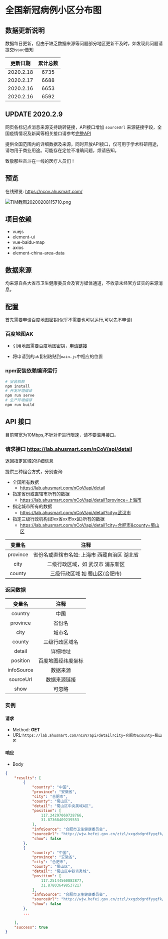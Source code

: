 # 全国新冠病例小区分布图

## 数据更新说明

数据每日更新，但由于缺乏数据来源等问题部分地区更新不及时，如发现此问题请提交issue告知

| 更新日期 | 累计总数 |
| :------------: | :------------: |
|2020.2.18 | 6735 |
|2020.2.17 | 6688 |
|2020.2.16 | 6653 |
|2020.2.16 | 6592 |

## UPDATE 2020.2.9

网页各标记点消息来源支持跳转链接，API接口增加 `sourceUrl` 来源链接字段，全国疫情情况及新闻等相关接口请参考[完整API](https://github.com/hack-fang/nCov/blob/master/API.md)


提供全国范围内的详细数据及来源，同时开放API接口，仅可用于学术科研用途，请勿用于商业用途。可能存在定位不准确问题，烦请告知。


致敬那些奋斗在一线的医疗人员们！


## 预览

在线预览: https://ncov.ahusmart.com/

![TIM截图20200208115710.png](https://i.loli.net/2020/02/08/WXCkU4YZtjQobsr.png)



## 项目依赖

- vuejs
- element-ui
- vue-baidu-map
- axios
- element-china-area-data

## 数据来源

均来源自各大省市卫生健康委员会及官方媒体通道，不收录未经官方证实的来源消息。


## 配置

首先需要申请百度地图密钥(似乎不需要也可以运行,可以先不申请)

### 百度地图AK

- 引用地图需要百度地图密钥，[申请链接](http://lbsyun.baidu.com/apiconsole/key)

- 将申请到的`ak`复制粘贴到`main.js`中相应的位置

### npm安装依赖编译运行

```bash
# 安装依赖
npm install
# 开发环境编译
npm run serve
# 生产环境编译
npm run build
```


## API 接口

目前带宽为10Mbps,不针对IP进行限速，请不要滥用接口。


### 请求接口 https://lab.ahusmart.com/nCoV/api/detail

返回指定区域的详细信息

提供三种组合方式，分别查询:
-  全国所有数据
    - https://lab.ahusmart.com/nCoV/api/detail
-  指定省份或直辖市所有的数据
    - https://lab.ahusmart.com/nCoV/api/detail?province=上海市
-  指定城市所有的数据
    - https://lab.ahusmart.com/nCoV/api/detail?city=武汉市
-  指定三级行政机构(即xx省xx市xx区)所有的数据
    - https://lab.ahusmart.com/nCoV/api/detail?city=合肥市&county=蜀山区


|  变量名 |  注释 |
| :------------: | :------------: |
| province  | 省份名或直辖市名如: 上海市 西藏自治区 湖北省 |
| city  | 二级行政区域，如 武汉市 浦东新区  |
| county  | 三级行政区域 如 蜀山区(合肥市) |

### 返回数据 


|  变量名 |  注释 |
| :------------: | :------------: |
|  country |  中国 |
|  province | 省份名  |
| city  |  城市名 |
|  county |  	三级行政区域名  |
| detail |  详细地址 |
| position  | 百度地图经纬度坐标  |
| infoSource  | 数据来源  |
| sourceUrl  | 数据来源链接  |
|  show |   	可忽略 |



### 实例 

#### 请求

- Method: **GET**
- URL:```https://lab.ahusmart.com/nCoV/api/detail?city=合肥市&county=蜀山区```


#### 响应

- Body

```json
{
    "results": [
        {
            "country": "中国",
            "province": "安徽省",
            "city": "合肥市",
            "county": "蜀山区",
            "detail": "蜀山区中央美域A区",
            "position": [
                117.24297069728766,
                31.87368409239553
            ],
            "infoSource": "合肥市卫生健康委员会",
            "sourceUrl": "http://wjw.hefei.gov.cn/ztzl/xxgzbdgrdfyyqfk/xxfb/17723463.html",
            "show": false
        },
        {
            "country": "中国",
            "province": "安徽省",
            "city": "合肥市",
            "county": "蜀山区",
            "detail": "蜀山区中铁青秀城",
            "position": [
                117.25144560882877,
                31.878036498537217
            ],
            "infoSource": "合肥市卫生健康委员会",
            "sourceUrl": "http://wjw.hefei.gov.cn/ztzl/xxgzbdgrdfyyqfk/xxfb/17723463.html",
            "show": false
        },
        ...
      
    ],
    "success": true
}
```






